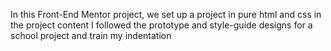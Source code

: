 In this Front-End Mentor project, we set up a project in pure html and css
in the project content I followed the prototype and style-guide designs
for a school project and train my indentation

